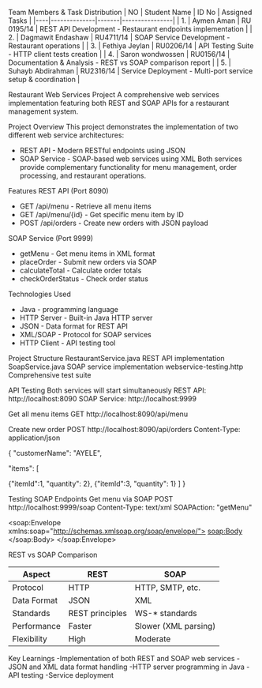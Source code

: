Team Members & Task Distribution
| NO | Student Name | ID No | Assigned Tasks |
|----|--------------|-------|----------------|
| 1. | Aymen Aman | RU 0195/14 | REST API Development - Restaurant endpoints implementation |
| 2. | Dagmawit Endashaw | RU4711/14 | SOAP Service Development - Restaurant operations |
| 3. | Fethiya Jeylan | RU0206/14 | API Testing Suite - HTTP client tests creation |
| 4. | Saron wondwossen | RU0156/14 | Documentation & Analysis - REST vs SOAP comparison report |
| 5. | Suhayb Abdirahman | RU2316/14 | Service Deployment - Multi-port service setup & coordination |



 Restaurant Web Services Project
A comprehensive web services implementation featuring both REST and SOAP APIs for a restaurant management system.

 Project Overview
This project demonstrates the implementation of two different web service architectures:
- REST API - Modern RESTful endpoints using JSON
- SOAP Service - SOAP-based web services using XML
Both services provide complementary functionality for menu management, order processing, and restaurant operations.

 Features
REST API (Port 8090)
- GET /api/menu - Retrieve all menu items
- GET /api/menu/{id} - Get specific menu item by ID
- POST /api/orders - Create new orders with JSON payload

SOAP Service (Port 9999)
- getMenu - Get menu items in XML format
- placeOrder - Submit new orders via SOAP
- calculateTotal - Calculate order totals
- checkOrderStatus - Check order status

 Technologies Used
- Java - programming language
- HTTP Server - Built-in Java HTTP server
- JSON - Data format for REST API
- XML/SOAP - Protocol for SOAP services
- HTTP Client - API testing tool

Project Structure
RestaurantService.java  REST API implementation
SoapService.java  SOAP   service implementation
webservice-testing.http  Comprehensive test suite

API Testing
Both services will start simultaneously
REST API: http://localhost:8090
SOAP Service: http://localhost:9999

Get all menu items
GET http://localhost:8090/api/menu

Create new order
POST http://localhost:8090/api/orders
Content-Type: application/json

{
  "customerName": "AYELE",
  
  "items": [
  
{"itemId":1, "quantity": 2},
{"itemId":3, "quantity": 1}
]
}


Testing SOAP Endpoints
 Get menu via SOAP
POST http://localhost:9999/soap
Content-Type: text/xml
SOAPAction: "getMenu"

<soap:Envelope xmlns:soap="http://schemas.xmlsoap.org/soap/envelope/">
   <soap:Body>
      <getMenuRequest/>
   </soap:Body>
</soap:Envelope>

REST vs SOAP Comparison

| Aspect | REST | SOAP |
|--------|------|------|
| Protocol | HTTP | HTTP, SMTP, etc. |
| Data Format | JSON | XML |
| Standards | REST principles | WS-* standards |
| Performance | Faster | Slower (XML parsing) |
| Flexibility | High | Moderate |

Key Learnings
-Implementation of both REST and SOAP web services
-JSON and XML data format handling
-HTTP server programming in Java
-API testing 
-Service deployment 


